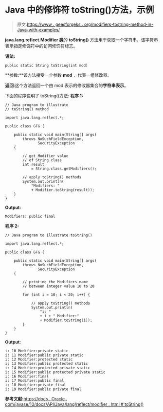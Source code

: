 # Java 中的修饰符 toString()方法，示例

> 原文:[https://www . geesforgeks . org/modifiers-tostring-method-in-Java-with-examples/](https://www.geeksforgeeks.org/modifiers-tostring-method-in-java-with-examples/)

**java.lang.reflect.Modifier 类**的 **toString()** 方法用于获取一个字符串，该字符串表示指定修饰符中的访问修饰符标志。

**语法:**

```
public static String toString(int mod)

```

**参数:**该方法接受一个参数 **mod** ，代表一组修改器。

**返回**:这个方法返回一个由 mod 表示的修改器集合的**字符串表示**。

下面的程序说明了 toString()方法:
**程序 1:**

```
// Java program to illustrate
// toString() method

import java.lang.reflect.*;

public class GFG {

    public static void main(String[] args)
        throws NoSuchFieldException,
               SecurityException
    {

        // get Modifier value
        // of String class
        int result
            = String.class.getModifiers();

        // apply toString() methods
        System.out.println(
            "Modifiers: "
            + Modifier.toString(result));
    }
}
```

**Output:**

```
Modifiers: public final

```

**程序 2:**

```
// Java program to illustrate toString()

import java.lang.reflect.*;

public class GFG {

    public static void main(String[] args)
        throws NoSuchFieldException,
               SecurityException
    {

        // printing the Modifiers name
        // between integer value 10 to 20

        for (int i = 10; i < 20; i++) {

            // apply toString() methods
            System.out.println(
                "i: "
                + i + " Modifier:"
                + Modifier.toString(i));
        }
    }
}
```

**Output:**

```
i: 10 Modifier:private static
i: 11 Modifier:public private static
i: 12 Modifier:protected static
i: 13 Modifier:public protected static
i: 14 Modifier:protected private static
i: 15 Modifier:public protected private static
i: 16 Modifier:final
i: 17 Modifier:public final
i: 18 Modifier:private final
i: 19 Modifier:public private final

```

**参考文献:**[https://docs . Oracle . com/javase/10/docs/API/Java/lang/reflect/modifier . html # toString()](https://docs.oracle.com/javase/10/docs/api/java/lang/reflect/Modifier.html#toString--)